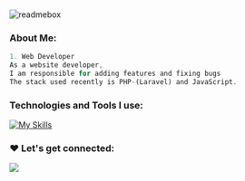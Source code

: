 <br/>![readmebox](https://github.com/rezalastana/rezalastana/assets/38129483/0b1b39d5-276e-4468-bc50-190a7803de9f)


### About Me:

```javascript
1. Web Developer
As a website developer,
I am responsible for adding features and fixing bugs
The stack used recently is PHP-(Laravel) and JavaScript.
```

### Technologies and Tools I use:

[![My Skills](https://skillicons.dev/icons?i=php,laravel,js,html,css,react,vue,nodejs,tailwind,bootstrap)](https://skillicons.dev)

### ❤️ Let's get connected:

<p align="">
  <a href="https://www.linkedin.com/in/rezal-astana/" target="_blank">
    <img src="https://skillicons.dev/icons?i=linkedin" />
  </a>
</p>

<!---
rezalastana/rezalastana is a ✨ special ✨ repository because its `README.md` (this file) appears on your GitHub profile.
You can click the Preview link to take a look at your changes.
--->
